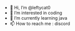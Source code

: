 - 👋 Hi, I’m @leftycat0
- 👀 I’m interested in coding
- 🌱 I’m currently learning java
- 📫 How to reach me : discord
